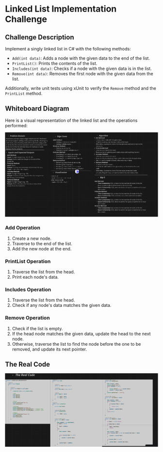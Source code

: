 ﻿# Linked List Implementation Challenge

## Challenge Description

Implement a singly linked list in C# with the following methods:

- `Add(int data)`: Adds a node with the given data to the end of the list.
- `PrintList()`: Prints the contents of the list.
- `Includes(int data)`: Checks if a node with the given data is in the list.
- `Remove(int data)`: Removes the first node with the given data from the list.

Additionally, write unit tests using xUnit to verify the `Remove` method and the `PrintList` method.

## Whiteboard Diagram

Here is a visual representation of the linked list and the operations performed:

![Linked List Whiteboard](assets/LinkedListWhiteBoard.PNG)

### Add Operation
1. Create a new node.
2. Traverse to the end of the list.
3. Add the new node at the end.

### PrintList Operation
1. Traverse the list from the head.
2. Print each node's data.

### Includes Operation
1. Traverse the list from the head.
2. Check if any node's data matches the given data.

### Remove Operation
1. Check if the list is empty.
2. If the head node matches the given data, update the head to the next node.
3. Otherwise, traverse the list to find the node before the one to be removed, and update its next pointer.


## The Real Code

![The Real Code](assets/TheRealCode.PNG)
